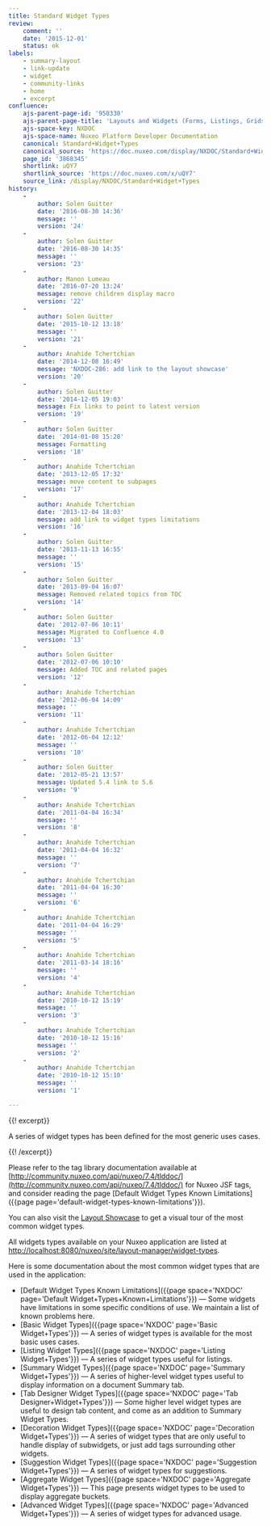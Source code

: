 ```yaml
---
title: Standard Widget Types
review:
    comment: ''
    date: '2015-12-01'
    status: ok
labels:
    - summary-layout
    - link-update
    - widget
    - community-links
    - home
    - excerpt
confluence:
    ajs-parent-page-id: '950330'
    ajs-parent-page-title: 'Layouts and Widgets (Forms, Listings, Grids)'
    ajs-space-key: NXDOC
    ajs-space-name: Nuxeo Platform Developer Documentation
    canonical: Standard+Widget+Types
    canonical_source: 'https://doc.nuxeo.com/display/NXDOC/Standard+Widget+Types'
    page_id: '3868345'
    shortlink: uQY7
    shortlink_source: 'https://doc.nuxeo.com/x/uQY7'
    source_link: /display/NXDOC/Standard+Widget+Types
history:
    - 
        author: Solen Guitter
        date: '2016-08-30 14:36'
        message: ''
        version: '24'
    - 
        author: Solen Guitter
        date: '2016-08-30 14:35'
        message: ''
        version: '23'
    - 
        author: Manon Lumeau
        date: '2016-07-20 13:24'
        message: remove children display macro
        version: '22'
    - 
        author: Solen Guitter
        date: '2015-10-12 13:18'
        message: ''
        version: '21'
    - 
        author: Anahide Tchertchian
        date: '2014-12-08 16:49'
        message: 'NXDOC-286: add link to the layout showcase'
        version: '20'
    - 
        author: Solen Guitter
        date: '2014-12-05 19:03'
        message: Fix links to point to latest version
        version: '19'
    - 
        author: Solen Guitter
        date: '2014-01-08 15:28'
        message: Formatting
        version: '18'
    - 
        author: Anahide Tchertchian
        date: '2013-12-05 17:32'
        message: move content to subpages
        version: '17'
    - 
        author: Anahide Tchertchian
        date: '2013-12-04 18:03'
        message: add link to widget types limitations
        version: '16'
    - 
        author: Solen Guitter
        date: '2013-11-13 16:55'
        message: ''
        version: '15'
    - 
        author: Solen Guitter
        date: '2013-09-04 16:07'
        message: Removed related topics from TOC
        version: '14'
    - 
        author: Solen Guitter
        date: '2012-07-06 10:11'
        message: Migrated to Confluence 4.0
        version: '13'
    - 
        author: Solen Guitter
        date: '2012-07-06 10:10'
        message: Added TOC and related pages
        version: '12'
    - 
        author: Anahide Tchertchian
        date: '2012-06-04 14:09'
        message: ''
        version: '11'
    - 
        author: Anahide Tchertchian
        date: '2012-06-04 12:12'
        message: ''
        version: '10'
    - 
        author: Solen Guitter
        date: '2012-05-21 13:57'
        message: Updated 5.4 link to 5.6
        version: '9'
    - 
        author: Anahide Tchertchian
        date: '2011-04-04 16:34'
        message: ''
        version: '8'
    - 
        author: Anahide Tchertchian
        date: '2011-04-04 16:32'
        message: ''
        version: '7'
    - 
        author: Anahide Tchertchian
        date: '2011-04-04 16:30'
        message: ''
        version: '6'
    - 
        author: Anahide Tchertchian
        date: '2011-04-04 16:29'
        message: ''
        version: '5'
    - 
        author: Anahide Tchertchian
        date: '2011-03-14 18:16'
        message: ''
        version: '4'
    - 
        author: Anahide Tchertchian
        date: '2010-10-12 15:19'
        message: ''
        version: '3'
    - 
        author: Anahide Tchertchian
        date: '2010-10-12 15:16'
        message: ''
        version: '2'
    - 
        author: Anahide Tchertchian
        date: '2010-10-12 15:10'
        message: ''
        version: '1'

---
```

{{! excerpt}}

A series of widget types has been defined for the most generic uses cases.

{{! /excerpt}}

Please refer to the tag library documentation available at [http://community.nuxeo.com/api/nuxeo/7.4/tlddoc/](http://community.nuxeo.com/api/nuxeo/7.4/tlddoc/) for Nuxeo JSF tags, and consider reading the page [Default Widget Types Known Limitations]({{page page='default-widget-types-known-limitations'}}).

You can also visit the [Layout Showcase](http://showcase.nuxeo.com/nuxeo/layoutDemo) to get a visual tour of the most common widget types.

All widgets types available on your Nuxeo application are listed at [http://localhost:8080/nuxeo/site/layout-manager/widget-types](http://localhost:8080/nuxeo/site/layout-manager/widget-types).

Here is some documentation about the most common widget types that are used in the application:

*   [Default Widget Types Known Limitations]({{page space='NXDOC' page='Default Widget+Types+Known+Limitations'}})&nbsp;&mdash;&nbsp;<span class="smalltext">Some widgets have limitations in some specific conditions of use. We maintain a list of known problems here.</span>
*   [Basic Widget Types]({{page space='NXDOC' page='Basic Widget+Types'}})&nbsp;&mdash;&nbsp;<span class="smalltext">A series of widget types is available for the most basic uses cases.</span>
*   [Listing Widget Types]({{page space='NXDOC' page='Listing Widget+Types'}})&nbsp;&mdash;&nbsp;<span class="smalltext">A series of widget types useful for listings.</span>
*   [Summary Widget Types]({{page space='NXDOC' page='Summary Widget+Types'}})&nbsp;&mdash;&nbsp;<span class="smalltext">A series of higher-level widget types useful to display information on a document Summary tab.</span>
*   [Tab Designer Widget Types]({{page space='NXDOC' page='Tab Designer+Widget+Types'}})&nbsp;&mdash;&nbsp;<span class="smalltext">Some higher level widget types are useful to design tab content, and come as an addition to Summary Widget Types.</span>
*   [Decoration Widget Types]({{page space='NXDOC' page='Decoration Widget+Types'}})&nbsp;&mdash;&nbsp;<span class="smalltext">A series of widget types that are only useful to handle display of subwidgets, or just add tags surrounding other widgets.</span>
*   [Suggestion Widget Types]({{page space='NXDOC' page='Suggestion Widget+Types'}})&nbsp;&mdash;&nbsp;<span class="smalltext">A series of widget types for suggestions.</span>
*   [Aggregate Widget Types]({{page space='NXDOC' page='Aggregate Widget+Types'}})&nbsp;&mdash;&nbsp;<span class="smalltext">This page presents widget types to be used to display aggregate buckets.</span>
*   [Advanced Widget Types]({{page space='NXDOC' page='Advanced Widget+Types'}})&nbsp;&mdash;&nbsp;<span class="smalltext">A series of widget types for advanced usage.</span>

&nbsp;
